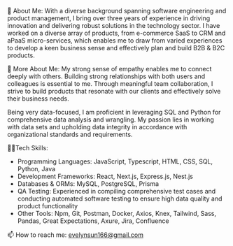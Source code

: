 👋 About Me:
With a diverse background spanning software engineering and product management, I bring over three years of experience in driving innovation and delivering robust solutions in the technology sector. I have worked on a diverse array of products, from e-commerce SaaS to CRM and aPaaS micro-services, which enables me to draw from varied experiences to develop a keen business sense and effectively plan and build B2B & B2C products.

🌟 More About Me:
My strong sense of empathy enables me to connect deeply with others. Building strong relationships with both users and colleagues is essential to me. Through meaningful team collaboration, I strive to build products that resonate with our clients and effectively solve their business needs.

Being very data-focused, I am proficient in leveraging SQL and Python for comprehensive data analysis and wrangling. My passion lies in working with data sets and upholding data integrity in accordance with organizational standards and requirements.

👩‍💻Tech Skills:
- Programming Languages: JavaScript, Typescript, HTML, CSS, SQL, Python, Java
- Development Frameworks: React, Next.js, Express.js, Nest.js
- Databases & ORMs: MySQL, PostgreSQL, Prisma
- QA Testing: Experienced in compiling comprehensive test cases and conducting automated software testing to ensure high data quality and product functionality
- Other Tools: Npm, Git, Postman, Docker, Axios, Knex, Tailwind, Sass, Pandas, Great Expectations, Axure, Jira, Confluence

📫 How to reach me:
evelynsun166@gmail.com
